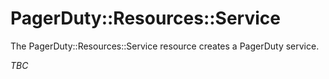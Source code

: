 # PagerDuty::Resources::Service

The PagerDuty::Resources::Service resource creates a PagerDuty service.

_TBC_